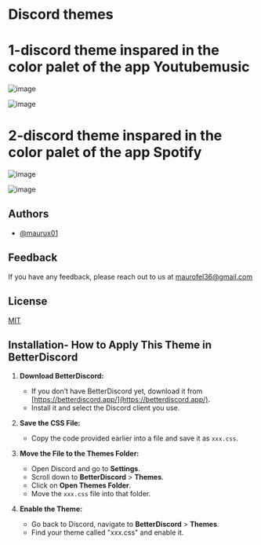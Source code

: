 
# Discord themes

# 1-discord theme inspared in the color palet of the app Youtubemusic

![image](https://github.com/user-attachments/assets/2cbac094-a3df-4384-b66c-6bb76e25babd)

![image](https://github.com/user-attachments/assets/54ecc369-2ee3-4c25-827d-80d584b2394b)

# 2-discord theme inspared in the color palet of the app Spotify

![image](https://github.com/user-attachments/assets/9d55843e-4f4b-4458-8079-7787201c03b1)

![image](https://github.com/user-attachments/assets/44cb2dab-0ffa-41c9-a89f-121e05c1ad7e)


## Authors

- [@maurux01](https://www.github.com/maurux01)


## Feedback

If you have any feedback, please reach out to us at maurofel36@gmail.com


## License

[MIT](https://choosealicense.com/licenses/mit/)


## Installation- How to Apply This Theme in BetterDiscord

1. **Download BetterDiscord:**
   - If you don’t have BetterDiscord yet, download it from [https://betterdiscord.app/](https://betterdiscord.app/).
   - Install it and select the Discord client you use.

2. **Save the CSS File:**
   - Copy the code provided earlier into a file and save it as `xxx.css`.

3. **Move the File to the Themes Folder:**
   - Open Discord and go to **Settings**.
   - Scroll down to **BetterDiscord** > **Themes**.
   - Click on **Open Themes Folder**.
   - Move the `xxx.css` file into that folder.

4. **Enable the Theme:**
   - Go back to Discord, navigate to **BetterDiscord** > **Themes**.
   - Find your theme called "xxx.css" and enable it.
    
